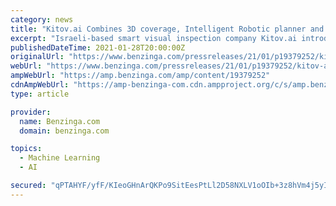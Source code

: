 ```yaml
---
category: news
title: "Kitov.ai Combines 3D coverage, Intelligent Robotic planner and Deep Learning for KITOV Smart Visual Inspection Solutions"
excerpt: "Israeli-based smart visual inspection company Kitov.ai introduces its KITOV ONE inspection system to North America. A novel, hybrid approach combining 3D image acquisition"
publishedDateTime: 2021-01-28T20:00:00Z
originalUrl: "https://www.benzinga.com/pressreleases/21/01/p19379252/kitov-ai-combines-3d-coverage-intelligent-robotic-planner-and-deep-learning-for-kitov-smart-visual"
webUrl: "https://www.benzinga.com/pressreleases/21/01/p19379252/kitov-ai-combines-3d-coverage-intelligent-robotic-planner-and-deep-learning-for-kitov-smart-visual"
ampWebUrl: "https://amp.benzinga.com/amp/content/19379252"
cdnAmpWebUrl: "https://amp-benzinga-com.cdn.ampproject.org/c/s/amp.benzinga.com/amp/content/19379252"
type: article

provider:
  name: Benzinga.com
  domain: benzinga.com

topics:
  - Machine Learning
  - AI

secured: "qPTAHYF/yfF/KIeoGHnArQKPo9SitEesPtLl2D58NXLV1oOIb+3z8hVm4j5yIzVAQl4ZY2GDUulqlKdzxgu6GCdp1MHgnf5mEwbyPZEmjk5W7tIy3Z1imJtj7iOUun1A8OhObMWVoNtEJSWOYUXpXviq1kZmXvqEZISomTtK49BLEL1semFJCR6QJW7sDWcAjZvPZeenqzeTngJ7eWammHASuJgQJpeS7txZKi+c74npQp6hDIOnrL7hzpt6vf9o2L+rxeOj2B2bN/cvflEGDgIuQ8+YwUJ4uK0ympQzgD6QTCizFjKuV6Gg5OCpWdWkaV0pFl7MLwu8Ms4FDdbg8udoOf00PhTuLwExLyhcP2s=;bYQvRaqqI/Dk35pFF68SmA=="
---
```


